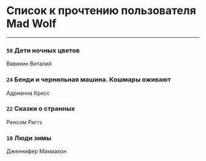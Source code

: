 # Список к прочтению пользователя Mad Wolf
---

### `50` Дети ночных цветов
Вавикин Виталий

### `24` Бенди и чернильная машина. Кошмары оживают
Адрианна Кресс

### `22` Сказки о странных
Ренсом Риггз

### `10` Люди зимы
Дженнифер Макмахон

